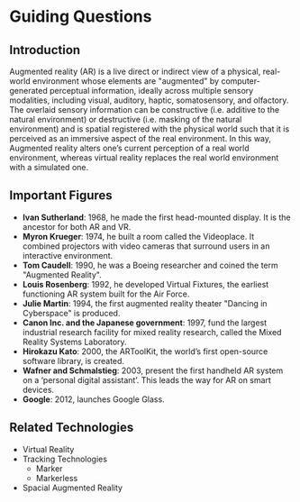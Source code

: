 # Guiding Questions
## Introduction
Augmented reality (AR) is a live direct or indirect view of a physical, real-world environment whose elements are "augmented" by computer-generated perceptual information, ideally across multiple sensory modalities, including visual, auditory, haptic, somatosensory, and olfactory. The overlaid sensory information can be constructive (i.e. additive to the natural environment) or destructive (i.e. masking of the natural environment) and is spatial registered with the physical world such that it is perceived as an immersive aspect of the real environment. In this way, Augmented reality alters one’s current perception of a real world environment, whereas virtual reality replaces the real world environment with a simulated one.
## Important Figures
- **Ivan Sutherland**: 1968, he made the first head-mounted display. It is the ancestor for both AR and VR.
- **Myron Krueger**: 1974, he built a room called the Videoplace. It combined projectors with video cameras that surround users in an interactive environment.
- **Tom Caudell**: 1990, he was a Boeing researcher and coined the term "Augmented Reality".
- **Louis Rosenberg**: 1992, he developed Virtual Fixtures, the earliest functioning AR system built for the Air Force.
- **Julie Martin**: 1994, the first augmented reality theater "Dancing in Cyberspace" is produced.
- **Canon Inc. and the Japanese government**: 1997, fund the largest industrial research facility for mixed reality research, called the Mixed Reality Systems Laboratory.    
- **Hirokazu Kato**: 2000, the ARToolKit, the world’s first open-source software library, is created.
- **Wafner and Schmalstieg**: 2003, present the first handheld AR system on a ‘personal digital assistant’. This leads the way for AR on smart devices.
- **Google**: 2012, launches Google Glass.

## Related Technologies
- Virtual Reality
- Tracking Technologies
  - Marker
  - Markerless
- Spacial Augmented Reality

